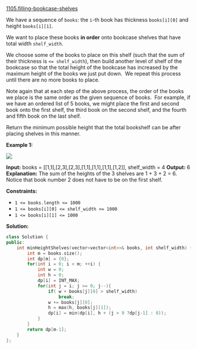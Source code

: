 [1105.filling-bookcase-shelves](https://leetcode.com/problems/filling-bookcase-shelves/)  

We have a sequence of `books`: the `i`\-th book has thickness `books[i][0]` and height `books[i][1]`.

We want to place these books **in order** onto bookcase shelves that have total width `shelf_width`.

We choose some of the books to place on this shelf (such that the sum of their thickness is `<= shelf_width`), then build another level of shelf of the bookcase so that the total height of the bookcase has increased by the maximum height of the books we just put down.  We repeat this process until there are no more books to place.

Note again that at each step of the above process, the order of the books we place is the same order as the given sequence of books.  For example, if we have an ordered list of 5 books, we might place the first and second book onto the first shelf, the third book on the second shelf, and the fourth and fifth book on the last shelf.

Return the minimum possible height that the total bookshelf can be after placing shelves in this manner.

**Example 1:**

![](https://assets.leetcode.com/uploads/2019/06/24/shelves.png)

**Input:** books = \[\[1,1\],\[2,3\],\[2,3\],\[1,1\],\[1,1\],\[1,1\],\[1,2\]\], shelf\_width = 4
**Output:** 6
**Explanation:**
The sum of the heights of the 3 shelves are 1 + 3 + 2 = 6.
Notice that book number 2 does not have to be on the first shelf.

**Constraints:**

*   `1 <= books.length <= 1000`
*   `1 <= books[i][0] <= shelf_width <= 1000`
*   `1 <= books[i][1] <= 1000`  



**Solution:**  

```cpp
class Solution {
public:
    int minHeightShelves(vector<vector<int>>& books, int shelf_width) {
        int m = books.size();
        int dp[m] = {0};
        for(int i = 0; i < m; ++i) {
            int w = 0;
            int h = 0;
            dp[i] = INT_MAX;
            for(int j = i; j >= 0; j--){
                if( w + books[j][0] > shelf_width)
                    break;
                w += books[j][0];
                h = max(h, books[j][1]);
                dp[i] = min(dp[i], h + (j > 0 ?dp[j-1] : 0));
            }
        }
        return dp[m-1];
    }
};
```
      